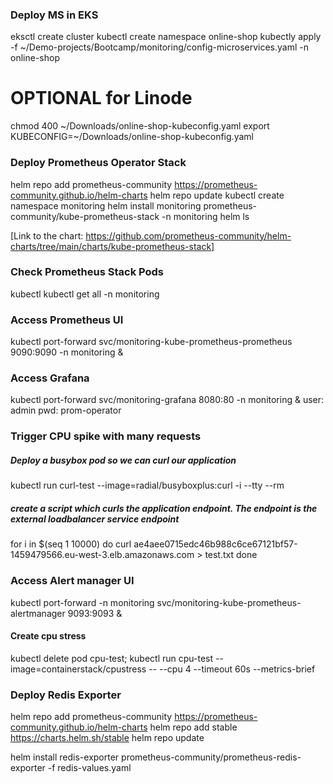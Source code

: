 ### Deploy MS in EKS
eksctl create cluster
kubectl create namespace online-shop
kubectly apply -f ~/Demo-projects/Bootcamp/monitoring/config-microservices.yaml -n online-shop

# OPTIONAL for Linode
chmod 400 ~/Downloads/online-shop-kubeconfig.yaml
export KUBECONFIG=~/Downloads/online-shop-kubeconfig.yaml


### Deploy Prometheus Operator Stack
helm repo add prometheus-community https://prometheus-community.github.io/helm-charts
helm repo update
kubectl create namespace monitoring
helm install monitoring prometheus-community/kube-prometheus-stack -n monitoring
helm ls

[Link to the chart: https://github.com/prometheus-community/helm-charts/tree/main/charts/kube-prometheus-stack]

### Check Prometheus Stack Pods
kubectl 
kubectl get all -n monitoring

### Access Prometheus UI
kubectl port-forward svc/monitoring-kube-prometheus-prometheus 9090:9090 -n monitoring &

### Access Grafana
kubectl port-forward svc/monitoring-grafana 8080:80 -n monitoring &
user: admin
pwd: prom-operator

### Trigger CPU spike with many requests

##### Deploy a busybox pod so we can curl our application 
kubectl run curl-test --image=radial/busyboxplus:curl -i --tty --rm

##### create a script which curls the application endpoint. The endpoint is the external loadbalancer service endpoint
for i in $(seq 1 10000)
do
  curl ae4aee0715edc46b988c6ce67121bf57-1459479566.eu-west-3.elb.amazonaws.com > test.txt
done


### Access Alert manager UI
kubectl port-forward -n monitoring svc/monitoring-kube-prometheus-alertmanager 9093:9093 &

#### Create cpu stress
kubectl delete pod cpu-test; kubectl run cpu-test --image=containerstack/cpustress -- --cpu 4 --timeout 60s --metrics-brief


### Deploy Redis Exporter
helm repo add prometheus-community https://prometheus-community.github.io/helm-charts
helm repo add stable https://charts.helm.sh/stable
helm repo update

helm install redis-exporter prometheus-community/prometheus-redis-exporter -f redis-values.yaml
